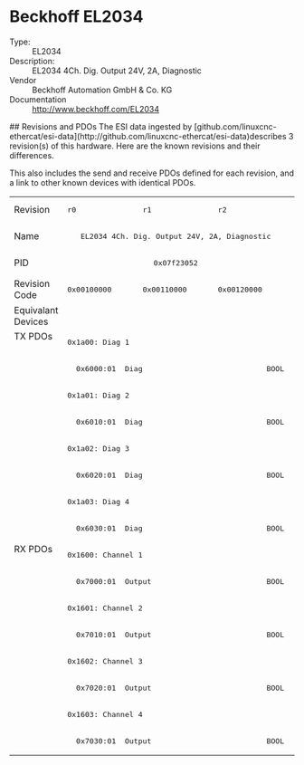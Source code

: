 #  Beckhoff EL2034

<dl>
  <dt>Type:</dt><dd>EL2034</dd>
  <dt>Description:</dt><dd>EL2034 4Ch. Dig. Output 24V, 2A, Diagnostic</dd>
  <dt>Vendor</dt><dd>Beckhoff Automation GmbH & Co. KG</dd>
  <dt>Documentation</dt><dd><a href="http://www.beckhoff.com/EL2034">http://www.beckhoff.com/EL2034</a></dd>
</dl>
## Revisions and PDOs
The ESI data ingested by [github.com/linuxcnc-ethercat/esi-data](http://github.com/linuxcnc-ethercat/esi-data)describes 3 revision(s) of this hardware.  Here are the known revisions and their differences.

This also includes the send and receive PDOs defined for each revision, and a link to other known devices with identical PDOs.

<table>
<tr >
<td class="first">Revision</td>
<td ><pre>r0</pre></td>
<td ><pre>r1</pre></td>
<td ><pre>r2</pre></td>
</tr>
<tr >
<td class="first">Name</td>
<td  colspan=3 align="center"><pre>EL2034 4Ch. Dig. Output 24V, 2A, Diagnostic</pre></td>
</tr>
<tr >
<td class="first">PID</td>
<td  colspan=3 align="center"><pre>0x07f23052</pre></td>
</tr>
<tr >
<td class="first">Revision Code</td>
<td ><pre>0x00100000</pre></td>
<td ><pre>0x00110000</pre></td>
<td ><pre>0x00120000</pre></td>
</tr>
<tr >
<td class="first">Equivalant Devices</td>
<td  colspan=3 align="center"></td>
</tr>
<tr class="txpdo pdosection">
<td class="first" rowspan=8 valign=top>TX PDOs</td>
<td colspan=3 align="left"><pre>0x1a00: Diag 1</pre></td>
<td></td>
</tr>
<tr class="txpdo">
<td  colspan=3 align="left"><pre>  0x6000:01  Diag                            BOOL</pre></td>
</tr>
<tr class="txpdo pdosection">
<td  colspan=3 align="left"><pre>0x1a01: Diag 2</pre></td>
</tr>
<tr class="txpdo">
<td  colspan=3 align="left"><pre>  0x6010:01  Diag                            BOOL</pre></td>
</tr>
<tr class="txpdo pdosection">
<td  colspan=3 align="left"><pre>0x1a02: Diag 3</pre></td>
</tr>
<tr class="txpdo">
<td  colspan=3 align="left"><pre>  0x6020:01  Diag                            BOOL</pre></td>
</tr>
<tr class="txpdo pdosection">
<td  colspan=3 align="left"><pre>0x1a03: Diag 4</pre></td>
</tr>
<tr class="txpdo">
<td  colspan=3 align="left"><pre>  0x6030:01  Diag                            BOOL</pre></td>
</tr>
<tr class="rxpdo pdosection">
<td class="first" rowspan=8 valign=top>RX PDOs</td>
<td colspan=3 align="left"><pre>0x1600: Channel 1</pre></td>
<td></td>
</tr>
<tr class="rxpdo">
<td  colspan=3 align="left"><pre>  0x7000:01  Output                          BOOL</pre></td>
</tr>
<tr class="rxpdo pdosection">
<td  colspan=3 align="left"><pre>0x1601: Channel 2</pre></td>
</tr>
<tr class="rxpdo">
<td  colspan=3 align="left"><pre>  0x7010:01  Output                          BOOL</pre></td>
</tr>
<tr class="rxpdo pdosection">
<td  colspan=3 align="left"><pre>0x1602: Channel 3</pre></td>
</tr>
<tr class="rxpdo">
<td  colspan=3 align="left"><pre>  0x7020:01  Output                          BOOL</pre></td>
</tr>
<tr class="rxpdo pdosection">
<td  colspan=3 align="left"><pre>0x1603: Channel 4</pre></td>
</tr>
<tr class="rxpdo">
<td  colspan=3 align="left"><pre>  0x7030:01  Output                          BOOL</pre></td>
</tr>
</table>
